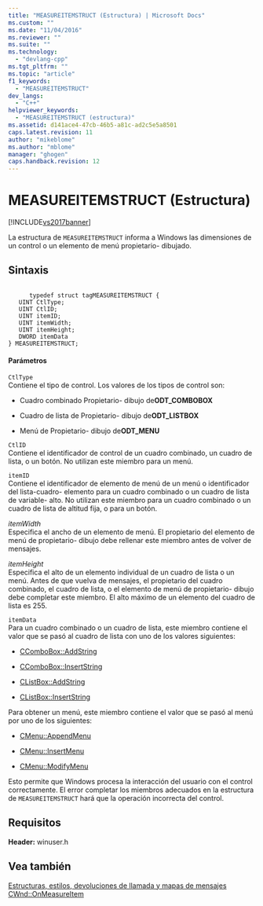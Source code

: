 ```yaml
---
title: "MEASUREITEMSTRUCT (Estructura) | Microsoft Docs"
ms.custom: ""
ms.date: "11/04/2016"
ms.reviewer: ""
ms.suite: ""
ms.technology: 
  - "devlang-cpp"
ms.tgt_pltfrm: ""
ms.topic: "article"
f1_keywords: 
  - "MEASUREITEMSTRUCT"
dev_langs: 
  - "C++"
helpviewer_keywords: 
  - "MEASUREITEMSTRUCT (estructura)"
ms.assetid: d141ace4-47cb-46b5-a81c-ad2c5e5a8501
caps.latest.revision: 11
author: "mikeblome"
ms.author: "mblome"
manager: "ghogen"
caps.handback.revision: 12
---
```

# MEASUREITEMSTRUCT (Estructura)
[!INCLUDE[vs2017banner](../../assembler/inline/includes/vs2017banner.md)]

La estructura de `MEASUREITEMSTRUCT` informa a Windows las dimensiones de un control o un elemento de menú propietario\- dibujado.  
  
## Sintaxis  
  
```  
  
      typedef struct tagMEASUREITEMSTRUCT {  
   UINT CtlType;  
   UINT CtlID;  
   UINT itemID;  
   UINT itemWidth;  
   UINT itemHeight;  
   DWORD itemData  
} MEASUREITEMSTRUCT;  
```  
  
#### Parámetros  
 `CtlType`  
 Contiene el tipo de control.  Los valores de los tipos de control son:  
  
-   Cuadro combinado Propietario\- dibujo de**ODT\_COMBOBOX**  
  
-   Cuadro de lista de Propietario\- dibujo de**ODT\_LISTBOX**  
  
-   Menú de Propietario\- dibujo de**ODT\_MENU**  
  
 `CtlID`  
 Contiene el identificador de control de un cuadro combinado, un cuadro de lista, o un botón.  No utilizan este miembro para un menú.  
  
 `itemID`  
 Contiene el identificador de elemento de menú de un menú o identificador del lista\-cuadro\- elemento para un cuadro combinado o un cuadro de lista de variable\- alto.  No utilizan este miembro para un cuadro combinado o un cuadro de lista de altitud fija, o para un botón.  
  
 *itemWidth*  
 Especifica el ancho de un elemento de menú.  El propietario del elemento de menú de propietario\- dibujo debe rellenar este miembro antes de volver de mensajes.  
  
 *itemHeight*  
 Especifica el alto de un elemento individual de un cuadro de lista o un menú.  Antes de que vuelva de mensajes, el propietario del cuadro combinado, el cuadro de lista, o el elemento de menú de propietario\- dibujo debe completar este miembro.  El alto máximo de un elemento del cuadro de lista es 255.  
  
 `itemData`  
 Para un cuadro combinado o un cuadro de lista, este miembro contiene el valor que se pasó al cuadro de lista con uno de los valores siguientes:  
  
-   [CComboBox::AddString](../Topic/CComboBox::AddString.md)  
  
-   [CComboBox::InsertString](../Topic/CComboBox::InsertString.md)  
  
-   [CListBox::AddString](../Topic/CListBox::AddString.md)  
  
-   [CListBox::InsertString](../Topic/CListBox::InsertString.md)  
  
 Para obtener un menú, este miembro contiene el valor que se pasó al menú por uno de los siguientes:  
  
-   [CMenu::AppendMenu](../Topic/CMenu::AppendMenu.md)  
  
-   [CMenu::InsertMenu](../Topic/CMenu::InsertMenu.md)  
  
-   [CMenu::ModifyMenu](../Topic/CMenu::ModifyMenu.md)  
  
 Esto permite que Windows procesa la interacción del usuario con el control correctamente.  El error completar los miembros adecuados en la estructura de `MEASUREITEMSTRUCT` hará que la operación incorrecta del control.  
  
## Requisitos  
 **Header:** winuser.h  
  
## Vea también  
 [Estructuras, estilos, devoluciones de llamada y mapas de mensajes](../../mfc/reference/structures-styles-callbacks-and-message-maps.md)   
 [CWnd::OnMeasureItem](../Topic/CWnd::OnMeasureItem.md)